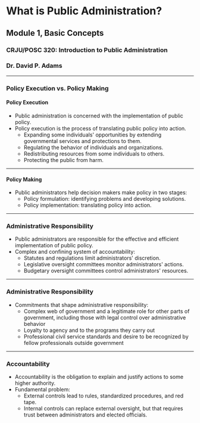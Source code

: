 # What is Public Administration?

## Module 1, Basic Concepts

### CRJU/POSC 320: Introduction to Public Administration

### Dr. David P. Adams

---

### Policy Execution vs. Policy Making

#### Policy Execution

- Public administration is concerned with the implementation of public policy.
- Policy execution is the process of translating public policy into action.
  - Expanding some individuals' opportunities by extending governmental services and protections to them.
  - Regulating the behavior of individuals and organizations.
  - Redistributing resources from some individuals to others.
  - Protecting the public from harm.

---

#### Policy Making

- Public administrators help decision makers make policy in two stages:
  - Policy formulation: identifying problems and developing solutions.
  - Policy implementation: translating policy into action.

---

### Administrative Responsibility

- Public administrators are responsible for the effective and efficient implementation of public policy.
- Complex and confining system of accountability:
  - Statutes and regulations limit administrators' discretion.
  - Legislative oversight committees monitor administrators' actions.
  - Budgetary oversight committees control administrators' resources.


---

### Administrative Responsibility

- Commitments that shape administrative responsibility:
  - Complex web of government and a legitimate role for other parts of government, including those with legal control over administrative behavior
  - Loyalty to agency and to the programs they carry out
  - Professional civil service standards and desire to be recognized by fellow professionals outside government


---

### Accountability

- Accountability is the obligation to explain and justify actions to some higher authority.
- Fundamental problem:
  - External controls lead to rules, standardized procedures, and red tape.
  - Internal controls can replace external oversight, but that requires trust between administrators and elected officials.
